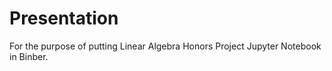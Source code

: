 # Presentation
For the purpose of putting Linear Algebra Honors Project Jupyter Notebook in Binber.
